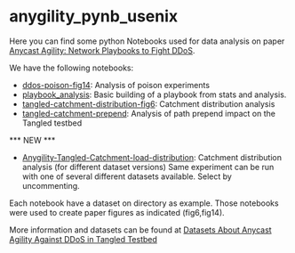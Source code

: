 # anygility_pynb_usenix

Here you can find some python Notebooks used for data analysis on paper [Anycast Agility: Network Playbooks to Fight DDoS](https://ant.isi.edu/bib/Rizvi22a.html).

We have the following notebooks:

- [ddos-poison-fig14](https://github.com/LMBertholdo/anygility-pynb-usenix/blob/main/ddos-poison-fig14/graph-poison-path.ipynb): Analysis of poison experiments
- [playbook_analysis](https://github.com/LMBertholdo/anygility-pynb-usenix/blob/main/playbook_analysis/Playbook-Analysis-Tangled-Catchment-load-distribution.ipynb): Basic building of a playbook from stats and analysis.
- [tangled-catchment-distribution-fig6](https://github.com/LMBertholdo/anygility-pynb-usenix/blob/main/tangled-catchment-distribution-fig6/Tangled-Catchment-load-distribution-usenix-fig6.ipynb): Catchment distribution analysis
- [tangled-catchment-prepend](https://github.com/LMBertholdo/anygility-pynb-usenix/blob/main/tangled-catchment-prepend/Tangled-Catchment-load-distribution.ipynb): Analysis of path prepend impact on the Tangled testbed

*** NEW ***
- [Anygility-Tangled-Catchment-load-distribution](https://github.com/LMBertholdo/anygility-pynb-usenix/blob/main/tangled-catchment-distribution-fig6/Anygility-Tangled-Catchment-load-distribution.ipynb): Catchment distribution analysis (for different dataset versions)
Same experiment can be run with one of several different datasets available. Select by uncommenting.

Each notebook have a dataset on directory as example. Those notebooks were used to create paper figures as indicated (fig6,fig14).

More information and datasets can be found at [Datasets About Anycast Agility Against DDoS in Tangled Testbed](https://ant.isi.edu/datasets/anycast/anycast_against_ddos/tangled/index.html)
